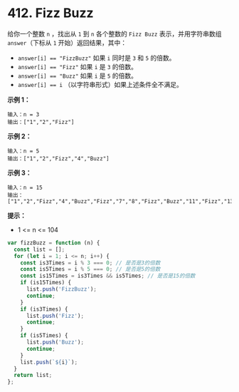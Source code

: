 # 412. Fizz Buzz

给你一个整数 `n` ，找出从 `1` 到 `n` 各个整数的 `Fizz Buzz` 表示，并用字符串数组 `answer`（下标从 `1` 开始）返回结果，其中：

- `answer[i] == "FizzBuzz"` 如果 `i` 同时是 `3` 和 `5` 的倍数。
- `answer[i] == "Fizz"` 如果 `i` 是 `3` 的倍数。
- `answer[i] == "Buzz"` 如果 `i` 是 `5` 的倍数。
- `answer[i] == i` （以字符串形式）如果上述条件全不满足。


**示例 1：**
```
输入：n = 3
输出：["1","2","Fizz"]
```

**示例 2：**
```
输入：n = 5
输出：["1","2","Fizz","4","Buzz"]
```

**示例 3：**
```
输入：n = 15
输出：["1","2","Fizz","4","Buzz","Fizz","7","8","Fizz","Buzz","11","Fizz","13","14","FizzBuzz"]
```

**提示：**

- 1 <= n <= 104

```js
var fizzBuzz = function (n) {
  const list = [];
  for (let i = 1; i <= n; i++) {
    const is3Times = i % 3 === 0; // 是否是3的倍数
    const is5Times = i % 5 === 0; // 是否是5的倍数
    const is15Times = is3Times && is5Times; // 是否是15的倍数
    if (is15Times) {
      list.push('FizzBuzz');
      continue;
    }
    if (is3Times) {
      list.push('Fizz');
      continue;
    }
    if (is5Times) {
      list.push('Buzz');
      continue;
    }
    list.push(`${i}`);
  }
  return list;
};
```